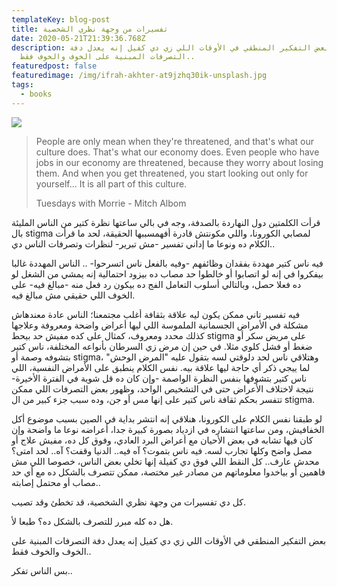 ```yaml
---
templateKey: blog-post
title: تفسيرات من وجهة نظري الشخصية
date: 2020-05-21T21:39:36.768Z
description: بعض التفكير المنطقي في الأوقات اللي زي دي كفيل إنه يعدل دفة
  التصرفات المبنية على الخوف والخوف فقط..
featuredpost: false
featuredimage: /img/ifrah-akhter-at9jzhq30ik-unsplash.jpg
tags:
  - books
---
```

![](/img/ifrah-akhter-at9jzhq30ik-unsplash.jpg)

> People are only mean when they're threatened, and that's what our culture does. That's what our economy does. Even people who have jobs in our economy are threatened, because they worry about losing them. And when you get threatened, you start looking out only for yourself... It is all part of this culture.  
>
> Tuesdays with Morrie - Mitch Albom

قرأت الكلمتين دول النهاردة بالصدفة، وجه في بالي ساعتها نظرة كتير من الناس المليئة بال stigma لمصابي الكورونا، واللي مكونتش قادرة أفهمسببها الحقيقة، لحد ما قرأت الكلام ده ونوعا ما إداني تفسير -مش تبرير- لنظرات وتصرفات الناس دي..

فيه ناس كتير مهددة بفقدان وظائفهم -وفيه بالفعل ناس اتسرحوا- .. الناس المهددة غالبا بيفكروا في إنه لو اتصابوا أو خالطوا حد مصاب ده بيزود احتمالية إنه يمشي من الشغل لو ده فعلا حصل، وبالتالي أسلوب التعامل الفج ده بيكون رد فعل منه -مبالغ فيه- على الخوف اللي حقيقي مش مبالغ فيه.

فيه تفسير تاني ممكن يكون ليه علاقة بثقافة أغلب مجتمعنا؛ الناس عادة معندهاش مشكلة في الأمراض الجسمانية الملموسة اللي ليها أعراض واضحة ومعروفة وعلاجها كذلك محدد ومعروف، كمثال على كده مفيش حد بيحط stigma على مريض سكر أو ضغط أو فشل كلوي مثلا. في حين إن مرض زي السرطان بأنواعه المختلفة، ناس كتير بتشوفه وصمة أو stigma، وهتلاقي ناس لحد دلوقتي لسه بتقول عليه "المرض الوحش" لما ييجي ذكر أي حاجة ليها علاقة بيه. نفس الكلام ينطبق على الأمراض النفسية، اللي ناس كتير بتشوفها بنفس النظرة الواصمة -وإن كان ده قل شوية في الفترة الأخيرة- نتيجة لاختلاف الأعراض حتى في التشخيص الواحد، وظهور بعض التصرفات اللي ممكن تتفسر بحكم ثقافة ناس كتير على إنها مس أو جن، وده سبب جزء كبير من ال stigma.

لو طبقنا نفس الكلام على الكورونا، هنلاقي إنه انتشر بداية في الصين بسبب موضوع أكل الخفافيش، ومن ساعتها انتشاره في ازدياد بصورة كبيرة جدا، أعراضه نوعا ما واضحة وإن كان فيها تشابه في بعض الأحيان مع أعراض البرد العادي، وفوق كل ده، مفيش علاج أو مصل واضح وكلها تجارب لسه. فيه ناس بتموت؟ آه فيه.. الدنيا وقفت؟ آه.. لحد امتى؟ محدش عارف.. كل النقط اللي فوق دي كفيلة إنها تخلي بعض الناس، خصوصا اللي مش فاهمين أو بياخدوا معلوماتهم من مصادر غير مختصة، ممكن تتصرف بالشكل ده مع أي حد مصاب أو محتمل إصابته..

كل دي تفسيرات من وجهة نظري الشخصية، قد تخطئ وقد تصيب.

هل ده كله مبرر للتصرف بالشكل ده؟ طبعا لأ.

بعض التفكير المنطقي في الأوقات اللي زي دي كفيل إنه يعدل دفة التصرفات المبنية على الخوف والخوف فقط..

بس الناس تفكر..

[](https://www.facebook.com/ufi/reaction/profile/browser/?ft_ent_identifier=ZmVlZGJhY2s6MTAxNjM1MTM1OTY5NzAxNDU%3D&av=100007123639235)